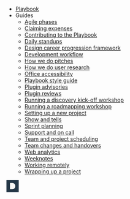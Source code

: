 <!-- _navbar.md -->

- [Playbook](/)
- Guides
  - [Agile phases](guides/agile-delivery-phases.md)
  - [Claiming expenses](guides/claiming-expenses.md)
  - [Contributing to the Playbook](contributing.md)
  - [Daily standups](guides/daily-standups.md)
  - [Design career progression framework](guides/design-career-progression-framework.md)
  - [Development workflow](guides/development-workflow.md)
  - [How we do pitches](guides/how-we-do-pitches.md)
  - [How we do user research](guides/how-we-do-user-research.md)
  - [Office accessibility](guides/office-accessibility.md)
  - [Playbook style guide](guides/style-guide.md)
  - [Plugin advisories](guides/plugin-advisories.md)
  - [Plugin reviews](guides/plugin-reviews.md)
  - [Running a discovery kick-off workshop](guides/running-a-discovery-kick-off-workshop.md)
  - [Running a roadmapping workshop](guides/running-a-roadmapping-workshop.md)
  - [Setting up a new project](guides/setting-up-a-new-project.md)
  - [Show and tells](guides/show-and-tells.md)
  - [Sprint planning](guides/sprint-planning.md)
  - [Support and on call](guides/support-and-on-call.md)
  - [Team and project scheduling](guides/team-and-project-scheduling.md)
  - [Team changes and handovers](guides/team-changes-and-handovers.md)
  - [Web analytics](guides/web-analytics.md)
  - [Weeknotes](guides/week-notes.md)
  - [Working remotely](guides/working-remotely.md)
  - [Wrapping up a project](guides/wrapping-up-a-project.md)

<div class="logo">
  <img src="build/assets/img/dmark.png" height="32">
</div>
